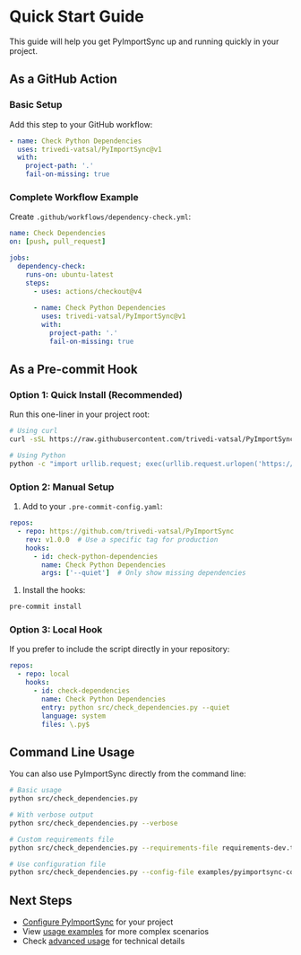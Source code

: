 # Quick Start Guide

This guide will help you get PyImportSync up and running quickly in your project.

## As a GitHub Action

### Basic Setup

Add this step to your GitHub workflow:

```yaml
- name: Check Python Dependencies
  uses: trivedi-vatsal/PyImportSync@v1
  with:
    project-path: '.'
    fail-on-missing: true
```

### Complete Workflow Example

Create `.github/workflows/dependency-check.yml`:

```yaml
name: Check Dependencies
on: [push, pull_request]

jobs:
  dependency-check:
    runs-on: ubuntu-latest
    steps:
      - uses: actions/checkout@v4
      
      - name: Check Python Dependencies
        uses: trivedi-vatsal/PyImportSync@v1
        with:
          project-path: '.'
          fail-on-missing: true
```

## As a Pre-commit Hook

### Option 1: Quick Install (Recommended)

Run this one-liner in your project root:

```bash
# Using curl
curl -sSL https://raw.githubusercontent.com/trivedi-vatsal/PyImportSync/main/scripts/install_dep_check.sh | bash

# Using Python
python -c "import urllib.request; exec(urllib.request.urlopen('https://raw.githubusercontent.com/trivedi-vatsal/PyImportSync/main/scripts/install_dep_check.py').read())"
```

### Option 2: Manual Setup

1. Add to your `.pre-commit-config.yaml`:

```yaml
repos:
  - repo: https://github.com/trivedi-vatsal/PyImportSync
    rev: v1.0.0  # Use a specific tag for production
    hooks:
      - id: check-python-dependencies
        name: Check Python Dependencies
        args: ['--quiet']  # Only show missing dependencies
```

1. Install the hooks:

```bash
pre-commit install
```

### Option 3: Local Hook

If you prefer to include the script directly in your repository:

```yaml
repos:
  - repo: local
    hooks:
      - id: check-dependencies
        name: Check Python Dependencies
        entry: python src/check_dependencies.py --quiet
        language: system
        files: \.py$
```

## Command Line Usage

You can also use PyImportSync directly from the command line:

```bash
# Basic usage
python src/check_dependencies.py

# With verbose output
python src/check_dependencies.py --verbose

# Custom requirements file
python src/check_dependencies.py --requirements-file requirements-dev.txt

# Use configuration file
python src/check_dependencies.py --config-file examples/pyimportsync-config.json
```

## Next Steps

- [Configure PyImportSync](configuration.md) for your project
- View [usage examples](examples.md) for more complex scenarios
- Check [advanced usage](advanced-usage.md) for technical details
